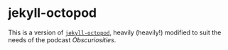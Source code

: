 # jekyll-octopod

This is a version of [`jekyll-octopod`](https://github.com/jekyll-octopod/jekyll-octopod), heavily (heavily!) modified to suit the needs of the podcast *Obscuriosities*.
